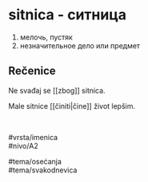# sitnica - ситница

1. мелочь, пустяк  
2. незначительное дело или предмет

## Rečenice

Ne svađaj se [[zbog]] sitnica.

Male sitnice [[činiti|čine]] život lepšim.

<br>

#vrsta/imenica  
#nivo/A2  

#tema/osećanja  
#tema/svakodnevica  
